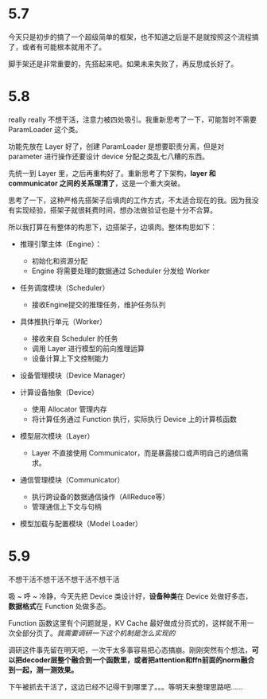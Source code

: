 # 5.7
今天只是初步的搞了一个超级简单的框架，也不知道之后是不是就按照这个流程搞了，或者有可能根本就用不了。

脚手架还是非常重要的，先搭起来吧。如果未来失败了，再反思成长好了。

# 5.8
really really 不想干活，注意力被四处吸引。我重新思考了一下，可能暂时不需要 ParamLoader 这个类。

功能先放在 Layer 好了，创建 ParamLoader 是想要职责分离，但是对 parameter 进行操作还要设计 device 分配之类乱七八糟的东西。

先统一到 Layer 里，之后再重构好了。重新思考了下架构，**layer 和 communicator 之间的关系理清了**，这是一个重大突破。

思考了一下，这种严格先搭架子后填肉的工作方式，不太适合现在的我。因为我没有实现经验，搭架子就很耗费时间，想办法做验证也是十分不合算。

所以我打算在有整体的构思下，边搭架子，边填肉。整体构思如下：

* 推理引擎主体（Engine）：
    * 初始化和资源分配
    * Engine 将需要处理的数据通过 Scheduler 分发给 Worker

* 任务调度模块（Scheduler）
    * 接收Engine提交的推理任务，维护任务队列

* 具体推执行单元（Worker）
    * 接收来自 Scheduler 的任务
    * 调用 Layer 进行模型的前向推理运算
    * 设备计算上下文控制能力


* 设备管理模块（Device Manager）
* 计算设备抽象（Device）
    * 使用 Allocator 管理内存
    * 将计算任务通过 Function 执行，实际执行 Device 上的计算核函数
    
* 模型层次模块（Layer）
    * Layer 不直接使用 Communicator，而是暴露接口或声明自己的通信需求。

* 通信管理模块（Communicator）
    * 执行跨设备的数据通信操作（AllReduce等）
    * 管理通信上下文与句柄

* 模型加载与配置模块（Model Loader）

# 5.9
不想干活不想干活不想干活不想干活

吸 ~ 呼 ~ 冷静，今天先把 Device 类设计好，**设备种类**在 Device 处做好多态，**数据格式**在 Function 处做多态。

Function 函数这里有个问题就是，KV Cache 最好做成分页式的，这样就不用一次全部分页了。*我需要调研一下这个机制是怎么实现的*

调研这件事先留在明天吧，一次干太多事容易把心态搞崩。刚刚突然有个想法，**可以把decoder层整个融合到一个函数里，或者把attention和ffn前面的norm融合到一起，测一测效果。**

下午被抓去干活了，这边已经不记得干到哪里了。。。等明天来整理思路吧......